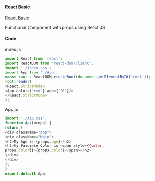 #### React Basic

[React Basic](./react_start.md)

Functional Component with props using
React JS

#### Code

index.js

```js
import React from 'react';
import ReactDOM from 'react-dom/client';
import './index.css';
import App from './App';
const root = ReactDOM.createRoot(document.getElementById('root'));
root.render(
<React.StrictMode>
<App color={"red"} age={"20"}/>
</React.StrictMode>
);
```

App.js

```js
import './App.css';
function App(props) {
return (
<div className="App">
<div className="Main">
<h2>My Age is {props.age}</h2>
<h2>My Favorate Color is <span style={{color:
props.color}}>{props.color}</span></h2>
</div>  
</div>
);
}
export default App;
```
